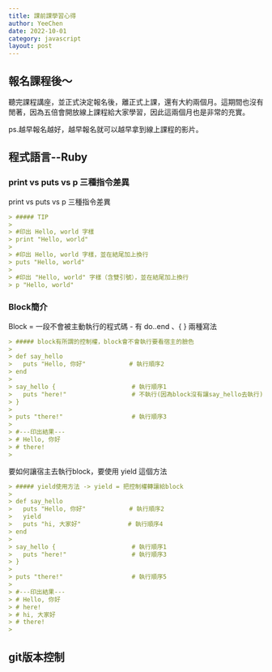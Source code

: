 ```yaml
---
title: 課前課學習心得
author: YeeChen
date: 2022-10-01
category: javascript
layout: post
---
```




報名課程後～
-------------

聽完課程講座，並正式決定報名後，離正式上課，還有大約兩個月。這期間也沒有閒著，因為五倍會開放線上課程給大家學習，因此這兩個月也是非常的充實。

ps.越早報名越好，越早報名就可以越早拿到線上課程的影片。



程式語言--Ruby
-------------


### print vs puts vs p 三種指令差異

print vs puts vs p 三種指令差異

```markdown
> ##### TIP
>
> #印出 Hello, world 字樣 
> print "Hello, world"
>
> #印出 Hello, world 字樣，並在結尾加上換行
> puts "Hello, world"
>
> #印出 "Hello, world" 字樣（含雙引號），並在結尾加上換行
> p "Hello, world"

```

### Block簡介

Block = 一段不會被主動執行的程式碼 - 有 do..end 、{ } 兩種寫法



```markdown
> ##### block有所謂的控制權，block會不會執行要看宿主的臉色
>
> def say_hello
>   puts "Hello, 你好"            # 執行順序2
> end
> 
> say_hello {                     # 執行順序1
>   puts "here!"                  # 不執行(因為block沒有讓say_hello去執行)
> }
> 
> puts "there!"                   # 執行順序3
>
> #---印出結果---
> # Hello, 你好
> # there!
>

```

要如何讓宿主去執行block，要使用 yield 這個方法

```markdown
> ##### yield使用方法 -> yield = 把控制權轉讓給block
>
> def say_hello
>   puts "Hello, 你好"            # 執行順序2
>   yield
>   puts "hi, 大家好"             # 執行順序4
> end
> 
> say_hello {                     # 執行順序1
>   puts "here!"                  # 執行順序3
> }
> 
> puts "there!"                   # 執行順序5
>
> #---印出結果---
> # Hello, 你好
> # here!
> # hi, 大家好
> # there!
>
```


git版本控制
-------------


